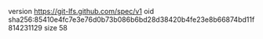 version https://git-lfs.github.com/spec/v1
oid sha256:85410e4fc7e3e76d0b73b086b6bd28d38420b4fe23e8b66874bd11f814231129
size 58
